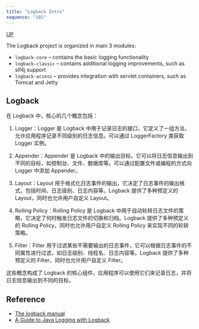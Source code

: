 ```yaml
---
title: "Logback Intro"
sequence: "101"
---
```


[UP](/java/java-logging-index.html)


The Logback project is organized in main 3 modules:

- `logback-core` – contains the basic logging functionality
- `logback-classic` – contains additional logging improvements, such as slf4j support
- `logback-access` – provides integration with servlet containers, such as Tomcat and Jetty



## Logback

在 Logback 中，核心的几个概念包括：

1. Logger：Logger 是 Logback 中用于记录日志的接口，它定义了一组方法，允许应用程序记录不同级别的日志信息。可以通过 LoggerFactory 类获取 Logger 实例。

2. Appender：Appender 是 Logback 中的输出目标，它可以将日志信息输出到不同的目标，如控制台、文件、数据库等。可以通过配置文件或编程的方式向 Logger 中添加 Appender。

3. Layout：Layout 用于格式化日志事件的输出，它决定了日志事件的输出格式，包括时间、日志级别、日志内容等。Logback 提供了多种预定义的 Layout，同时也允许用户自定义 Layout。

4. Rolling Policy：Rolling Policy 是 Logback 中用于自动轮转日志文件的策略，它决定了何时触发日志文件的切换和归档。Logback 提供了多种预定义的 Rolling
   Policy，同时也允许用户自定义 Rolling Policy 来实现不同的轮转策略。

5. Filter：Filter 用于过滤某些不需要输出的日志事件，它可以根据日志事件的不同属性进行过滤，如日志级别、线程名、日志内容等。Logback 提供了多种预定义的 Filter，同时也允许用户自定义 Filter。

这些概念构成了 Logback 的核心组件，应用程序可以使用它们来记录日志，并将日志信息输出到不同的目标。

## Reference

- [The logback manual](https://logback.qos.ch/manual/index.html)
- [A Guide to Java Logging with Logback](https://betterstack.com/community/guides/logging/java/logback/)
